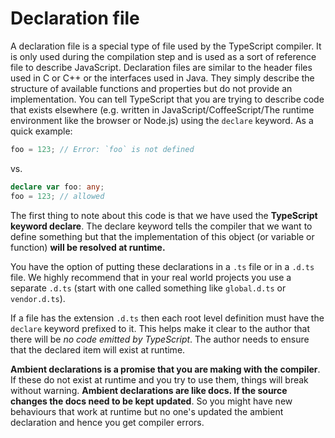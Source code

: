 # Declaration file
A declaration file is a special type of file used by the TypeScript compiler. It is only used during the compilation step and is used as a sort of reference file to describe JavaScript. Declaration files are similar to the header files used in C or C++ or the interfaces used in Java. They simply describe the structure of available functions and properties but do not provide an implementation.
You can tell TypeScript that you are trying to describe code that exists elsewhere (e.g. written in JavaScript/CoffeeScript/The runtime environment like the browser or Node.js) using the `declare` keyword. As a quick example:

```ts
foo = 123; // Error: `foo` is not defined
```
vs.
```ts
declare var foo: any;
foo = 123; // allowed
```

The first thing to note about this code is that we have used the **TypeScript keyword declare**. The declare keyword tells the compiler that we want to define something but that the implementation of this object (or variable or function) **will be resolved at runtime.**

You have the option of putting these declarations in a `.ts` file or in a `.d.ts` file. We highly recommend that in your real world projects you use a separate `.d.ts` (start with one called something like `global.d.ts` or `vendor.d.ts`).

If a file has the extension `.d.ts` then each root level definition must have the `declare` keyword prefixed to it. This helps make it clear to the author that there will be *no code emitted by TypeScript*. The author needs to ensure that the declared item will exist at runtime.

**Ambient declarations is a promise that you are making with the compiler**. If these do not exist at runtime and you try to use them, things will break without warning.
**Ambient declarations are like docs. If the source changes the docs need to be kept updated**. So you might have new behaviours that work at runtime but no one's updated the ambient declaration and hence you get compiler errors.
